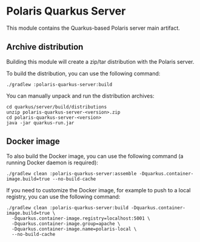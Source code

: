 <!--
  Licensed to the Apache Software Foundation (ASF) under one
  or more contributor license agreements.  See the NOTICE file
  distributed with this work for additional information
  regarding copyright ownership.  The ASF licenses this file
  to you under the Apache License, Version 2.0 (the
  "License"); you may not use this file except in compliance
  with the License.  You may obtain a copy of the License at
 
   http://www.apache.org/licenses/LICENSE-2.0
 
  Unless required by applicable law or agreed to in writing,
  software distributed under the License is distributed on an
  "AS IS" BASIS, WITHOUT WARRANTIES OR CONDITIONS OF ANY
  KIND, either express or implied.  See the License for the
  specific language governing permissions and limitations
  under the License.
-->

# Polaris Quarkus Server

This module contains the Quarkus-based Polaris server main artifact.

## Archive distribution

Building this module will create a zip/tar distribution with the Polaris server.

To build the distribution, you can use the following command:

```shell
./gradlew :polaris-quarkus-server:build
```

You can manually unpack and run the distribution archives:

```shell
cd quarkus/server/build/distributions
unzip polaris-quarkus-server-<version>.zip
cd polaris-quarkus-server-<version>
java -jar quarkus-run.jar
```

## Docker image

To also build the Docker image, you can use the following command (a running Docker daemon is
required):

```shell
./gradlew clean :polaris-quarkus-server:assemble -Dquarkus.container-image.build=true --no-build-cache
```

If you need to customize the Docker image, for example to push to a local registry, you can use the
following command:

```shell
./gradlew clean :polaris-quarkus-server:build -Dquarkus.container-image.build=true \
  -Dquarkus.container-image.registry=localhost:5001 \
  -Dquarkus.container-image.group=apache \
  -Dquarkus.container-image.name=polaris-local \
  --no-build-cache
```
